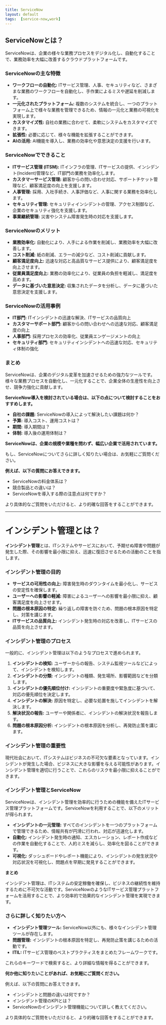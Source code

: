 ```yaml
---
title: ServiceNow
layout: default
tags:  [service-now,work]
---
```



## ServiceNowとは？

ServiceNowは、企業の様々な業務プロセスをデジタル化し、自動化することで、業務効率を大幅に改善するクラウドプラットフォームです。

### ServiceNowの主な特徴

* **ワークフローの自動化:** ITサービス管理、人事、セキュリティなど、さまざまな業務のワークフローを自動化し、手作業によるミスや遅延を削減します。
* **一元化されたプラットフォーム:** 複数のシステムを統合し、一つのプラットフォーム上で様々な業務を管理できるため、情報の一元化と業務の可視化を実現します。
* **カスタマイズ性:** 自社の業務に合わせて、柔軟にシステムをカスタマイズできます。
* **拡張性:** 必要に応じて、様々な機能を拡張することができます。
* **AIの活用:** AI機能を導入し、業務の効率化や意思決定の支援を行います。

### ServiceNowでできること

* **ITサービス管理 (ITSM):** ITインフラの管理、ITサービスの提供、インシデント(Incident)管理など、IT部門の業務を効率化します。
* **カスタマーサービス管理:** 顧客からの問い合わせ対応、サポートチケット管理など、顧客満足度の向上を支援します。
* **人事管理:** 採用、入社手続き、人事評価など、人事に関する業務を効率化します。
* **セキュリティ管理:** セキュリティインシデントの管理、アクセス制御など、企業のセキュリティ強化を支援します。
* **事業継続管理:** 災害やシステム障害発生時の対応を支援します。

### ServiceNowのメリット

* **業務効率化:** 自動化により、人手による作業を削減し、業務効率を大幅に改善します。
* **コスト削減:** 紙の削減、エラーの減少など、コスト削減に貢献します。
* **顧客満足度向上:** 迅速な対応と高品質なサービス提供により、顧客満足度を向上させます。
* **従業員満足度向上:** 業務の効率化により、従業員の負担を軽減し、満足度を高めます。
* **データに基づいた意思決定:** 収集されたデータを分析し、データに基づいた意思決定を支援します。

### ServiceNowの活用事例

* **IT部門:** ITインシデントの迅速な解決、ITサービスの品質向上
* **カスタマーサポート部門:** 顧客からの問い合わせへの迅速な対応、顧客満足度の向上
* **人事部門:** 採用プロセスの効率化、従業員エンゲージメントの向上
* **セキュリティ部門:** セキュリティインシデントへの迅速な対応、セキュリティ体制の強化

### まとめ

ServiceNowは、企業のデジタル変革を加速させるための強力なツールです。様々な業務プロセスを自動化し、一元化することで、企業全体の生産性を向上させ、競争力強化に貢献します。

**ServiceNow導入を検討されている場合は、以下の点について検討することをおすすめします。**

* **自社の課題:** ServiceNowの導入によって解決したい課題は何か？
* **予算:** 導入コスト、運用コストは？
* **期間:** 導入期間は？
* **体制:** 導入後の運用体制は？

**ServiceNowは、企業の規模や業種を問わず、幅広い企業で活用されています。**

もし、ServiceNowについてさらに詳しく知りたい場合は、お気軽にご質問ください。

**例えば、以下の質問にお答えできます。**

* ServiceNowの料金体系は？
* 競合製品との違いは？
* ServiceNowを導入する際の注意点は何ですか？

より具体的なご質問をいただけると、より的確な回答をすることができます。




---
# インシデント管理とは？

**インシデント管理**とは、ITシステムやサービスにおいて、予期せぬ障害や問題が発生した際、その影響を最小限に抑え、迅速に復旧させるための活動のことを指します。

### インシデント管理の目的

* **サービスの可用性の向上:** 障害発生時のダウンタイムを最小化し、サービスの安定性を確保します。
* **ユーザーへの影響の軽減:** 障害によるユーザーへの影響を最小限に抑え、顧客満足度を向上させます。
* **問題の根本原因の特定:** 繰り返しの障害を防ぐため、問題の根本原因を特定し、対策を講じます。
* **ITサービスの品質向上:** インシデント発生時の対応を改善し、ITサービスの品質を向上させます。

### インシデント管理のプロセス

一般的に、インシデント管理は以下のようなプロセスで進められます。

1. **インシデントの検知:** ユーザーからの報告、システム監視ツールなどによって、インシデントを検知します。
2. **インシデントの分類:** インシデントの種類、発生場所、影響範囲などを分類します。
3. **インシデントの優先順位付け:** インシデントの重要度や緊急度に基づいて、対応の優先順位を決定します。
4. **インシデントの解決:** 原因を特定し、必要な処置を施してインシデントを解決します。
5. **解決状況の報告:** ユーザーや関係者に、インシデントの解決状況を報告します。
6. **問題の根本原因分析:** インシデントの根本原因を分析し、再発防止策を講じます。

### インシデント管理の重要性

現代社会において、ITシステムはビジネスの不可欠な要素となっています。インシデントが発生した場合、ビジネスに大きな影響を与える可能性があります。インシデント管理を適切に行うことで、これらのリスクを最小限に抑えることができます。

### インシデント管理とServiceNow

ServiceNowは、インシデント管理を効率的に行うための機能を備えたITサービス管理プラットフォームです。ServiceNowを利用することで、以下のメリットが得られます。

* **インシデントの一元管理:** すべてのインシデントを一つのプラットフォームで管理できるため、情報共有が円滑に行われ、対応が迅速化します。
* **自動化:** インシデント発生時の通知、エスカレーション、レポート作成などの作業を自動化することで、人的ミスを減らし、効率化を図ることができます。
* **可視化:** ダッシュボードやレポート機能により、インシデントの発生状況や対応状況を可視化し、問題点を早期に発見することができます。

**まとめ**

インシデント管理は、ITシステムの安定稼働を確保し、ビジネスの継続性を維持するために不可欠な活動です。ServiceNowのようなITサービス管理プラットフォームを活用することで、より効率的で効果的なインシデント管理を実現できます。

### さらに詳しく知りたい方へ

* **インシデント管理ツール:** ServiceNow以外にも、様々なインシデント管理ツールが存在します。
* **問題管理:** インシデントの根本原因を特定し、再発防止策を講じるための活動です。
* **ITIL:** ITサービス管理のベストプラクティスをまとめたフレームワークです。

これらのキーワードで検索すると、より詳細な情報を得ることができます。

**何か他に知りたいことがあれば、お気軽にご質問ください。**

例えば、以下の質問にお答えできます。

* インシデントと問題の違いは何ですか？
* インシデント管理のKPIとは？
* ServiceNowのインシデント管理機能について詳しく教えてください。

より具体的なご質問をいただけると、より的確な回答をすることができます。

